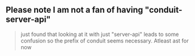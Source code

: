## Please note I am not a fan of having "conduit-server-api"
>just found that looking at it with just "server-api" leads to some confusion so the prefix of conduit seems necessary. Atleast ast for now